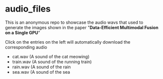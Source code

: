 # audio_files

This is an anonymous repo to showcase the audio wavs that used to generate the images shown in the paper "**Data-Efficient Multimodal Fusion on a Single GPU**"

Click on the entries on the left will automatically download the corresponding audio
* cat.wav (A sound of the cat meowing)
* train.wav (A sound of the running train)
* rain.wav (A sound of the rain
* sea.wav (A sound of the sea

<!--* [cat.wav (A sound of the cat meowing)](https://anonymous.4open.science/r/audio_files-48F5/cat.wav) -->
<!--* [train.wav (A sound of the running train)](https://anonymous.4open.science/r/audio_files-48F5/train.wav) -->
<!--* [rain.wav (A sound of the rain)](https://anonymous.4open.science/r/audio_files-48F5/rain.wav) -->
<!--* [sea.wav (A sound of the sea)](https://anonymous.4open.science/r/audio_files-48F5/sea.wav) -->

